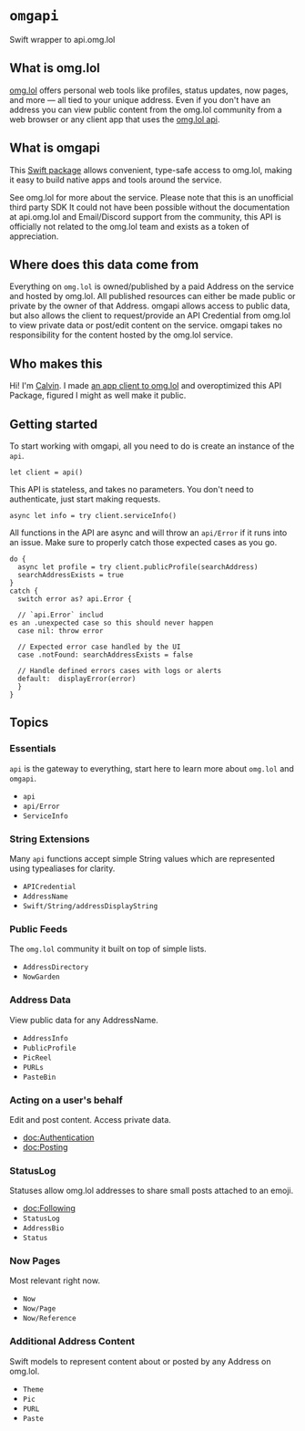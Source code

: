 # ``omgapi``

Swift wrapper to api.omg.lol

## What is omg.lol

[omg.lol](https://home.omg.lol/referred-by/app) offers personal web tools like profiles, status updates, now pages, and more — all tied to your unique address. Even if you don't have an address you can view public content from the omg.lol community from a web browser or any client app that uses the [omg.lol api](https://api.omg.lol).

## What is omgapi

This [Swift package](https://github.com/iCalvin-Actual/omgapi) allows convenient, type-safe access to omg.lol, making it easy to build native apps and tools around the service.

See omg.lol for more about the service. Please note that this is an unofficial third party SDK It could not have been possible without the documentation at api.omg.lol and Email/Discord support from the community, this API is officially not related to the omg.lol team and exists as a token of appreciation.

## Where does this data come from

Everything on `omg.lol` is owned/published by a paid Address on the service and hosted by omg.lol. All published resources can either be made public or private by the owner of that Address. omgapi allows access to public data, but also allows the client to request/provide an API Credential from omg.lol to view private data or post/edit content on the service. omgapi takes no responsibility for the content hosted by the omg.lol service.

## Who makes this

Hi! I'm [Calvin](https://calvin.status.lol). I made [an app client to omg.lol](https://app.omg.lol) and overoptimized this API Package, figured I might as well make it public. 

## Getting started

To start working with omgapi, all you need to do is create an instance of the ``api``. 
```
let client = api()
```
This API is stateless, and takes no parameters. You don't need to authenticate, just start making requests.
```
async let info = try client.serviceInfo()
```

All functions in the API are async and will throw an ``api/Error`` if it runs into an issue. Make sure to properly catch those expected cases as you go.
```
do {
  async let profile = try client.publicProfile(searchAddress)
  searchAddressExists = true
}
catch {
  switch error as? api.Error {

  // `api.Error` includ
es an .unexpected case so this should never happen
  case nil: throw error

  // Expected error case handled by the UI
  case .notFound: searchAddressExists = false
  
  // Handle defined errors cases with logs or alerts
  default:  displayError(error)
  }
}
```

## Topics

### Essentials

``api`` is the gateway to everything, start here to learn more about `omg.lol` and `omgapi`.

- ``api``
- ``api/Error``
- ``ServiceInfo``

### String Extensions

Many ``api`` functions accept simple String values which are represented using typealiases for clarity.

- ``APICredential``
- ``AddressName``
- ``Swift/String/addressDisplayString``

### Public Feeds

The `omg.lol` community it built on top of simple lists.

- ``AddressDirectory``
- ``NowGarden``

### Address Data

View public data for any AddressName.

- ``AddressInfo``
- ``PublicProfile``
- ``PicReel``
- ``PURLs``
- ``PasteBin``

### Acting on a user's behalf

Edit and post content. Access private data.

- <doc:Authentication>
- <doc:Posting>

### StatusLog

Statuses allow omg.lol addresses to share small posts attached to an emoji.

- <doc:Following>
- ``StatusLog``
- ``AddressBio``
- ``Status``

### Now Pages

Most relevant right now.

- ``Now``
- ``Now/Page``
- ``Now/Reference``

### Additional Address Content

Swift models to represent content about or posted by any Address on omg.lol.

- ``Theme``
- ``Pic``
- ``PURL``
- ``Paste``

